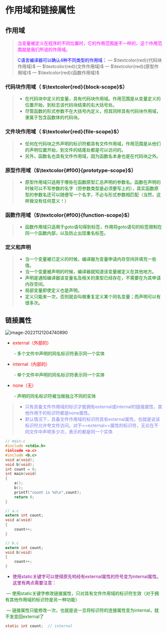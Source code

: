 # 作用域和链接属性



## 作用域

> <span style="color:#f0f">当变量被定义在程序的不同位置时，它的作用范围是不一样的，这个作用范围就是我们所说的作用域。</span>
>
> <span style="color:blue">C语言编译器可以确认4种不同类型的作用域：</span>
> 	— $\textcolor{red}{代码块作用域}$
> 	— $\textcolor{red}{文件作用域}$
> 	— $\textcolor{red}{原型作用域}$
> 	— $\textcolor{red}{函数作用域}$

### 代码块作用域（ $\textcolor{red}{block-scope}$） 

> - <span style="color:#087f00">在代码块中定义的变量，具有代码块作用域。作用范围是从变量定义的位置开始，到标志该代码块结束的右大括号处。</span>
> - <span style="color:#087f00">尽管函数的形式参数不在大括号内定义，但其同样具有代码块作用域，隶属于包含函数体的代码块。</span>

### 文件块作用域（ $\textcolor{red}{file-scope}$） 

> - <span style="color:#007f00">任何在代码块之外声明的标识符都具有文件作用域，作用范围是从他们的声明位置开始，到文件的结尾处都是可以访问的。</span>
> - <span style="color:#007f00">另外，函数名也具有文件作用域，因为函数名本身也是在代码块之外。</span>

### 原型作用域（$\textcolor{#f00}{prototype-scope}$）

> - <span style="color:#007f00">原型作用域只适用于哪些在函数原型汇总声明的参数名。函数在声明的时候可以不写参数的名字（但参数类型是必须要写上的），其实函数原型的参数名还可以随便写一个名字，不必与形式参数相匹配（当然，这样做没有任何意义！）</span>

### 函数作用域（$\textcolor{#f00}{function-scope}$）

> - <span style="color:#007f00">函数作用域只适用于goto语句得到标签，作用将goto语句的标签限制在同一个函数内部，以及防止出现重名标签。</span>

### 定义和声明

> - ​	<span style="color:#007f00">当一个变量被已定义的时候，编译器为变量申请内存空间并填充一些值。</span>
> - <span style="color:#007f00">当一个变量被声明的时候，编译器就知道该变量被定义在其他地方。</span>
> - <span style="color:#007f00">声明是通知编译器该变量名及相关的类型已经存在，不需要在为其申请内存空间。</span>
> - <span style="color:#007f00">局部变量即使定义也是声明。</span>
> - <span style="color:#007f00">定义只能来一次，否则就会叫做重复定义某个同名变量；而声明可以有很多次。</span>

## 链接属性

![image-20221121204740890](E:\C语言考研学习\笔记\images\image-20221121204740890.png)

- <span style="color:red">external（外部的）</span>

  ​	<span style="color:#007f00">- 多个文件中声明的同名标识符表示同一个实体</span>

- <span style="color:red">internal（内部的）</span>

  ​	<span style="color:#007f00">- 单个文件中声明的同名标识符表示同一个实体</span>

- <span style="color:red">none（无）</span>

  ​	<span style="color:#007f00">- 声明的同名标识符被当做独立不同的实体</span>

> - <span style="color:#7f7ff0">只有具备文件作用域的标识才能拥有external或internal的链接属性，其他作用于的标识符都是none属性。</span>
> - <span style="color:#7f7ff0">默认情况下，具备文件作用域的标识符具有external属性。也就是说该标识符允许夸文件访问。对于==external==属性的标识符，无论在不同文件中声明多少次，表示的都是同一个实体</span>

```c
// main.c
#include <stdio.h>
#inlcude <a.c>
#include <b.c>
void a(void);
void b(void);
int count = 0;
int main(void)
{
    a();
    b();
    printf("count is %d\n",count);
    return 0;
}
```

```c
// a.c
extern int count;
void a(void)
{
    count++;
}
```

```c
// b.c
extern int count;
void b(void)
{
    count++;
}
```

- <span style="color:#8f008f">使用static关键字可以使得原先哟经有external属性的符号变为internal属性。这里有两点需要注意：</span>

​		<span style="color:#007f00">— 使用static关键字修改链接属性，只对具有文件作用域的标识符生效（对于拥有其他作用域的标识符是另一种功能）</span>

​		<span style="color:#007f00">— 链接属性只能修改一次，也就是说一旦将标识符的连接属性变为internal，就不发变回external了</span>

```c
static int count;  // internal
```

